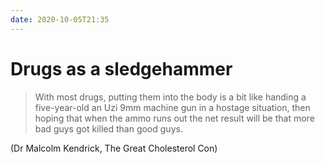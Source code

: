 ```yaml
---
date: 2020-10-05T21:35
---
```


# Drugs as a sledgehammer

> With most drugs, putting them into the body is a bit like handing a five-year-old an Uzi 9mm machine gun in a hostage situation, then hoping that when the ammo runs out the net result will be that more bad guys got killed than good guys.

(Dr Malcolm Kendrick, The Great Cholesterol Con)